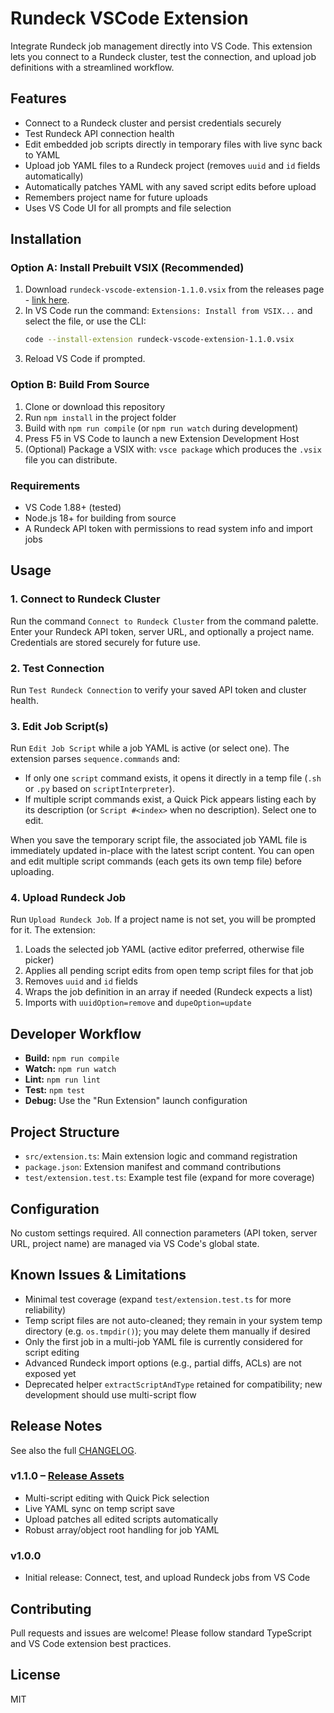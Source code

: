 # Rundeck VSCode Extension

Integrate Rundeck job management directly into VS Code. This extension lets you connect to a Rundeck cluster, test the connection, and upload job definitions with a streamlined workflow.

## Features

- Connect to a Rundeck cluster and persist credentials securely
- Test Rundeck API connection health
- Edit embedded job scripts directly in temporary files with live sync back to YAML
- Upload job YAML files to a Rundeck project (removes `uuid` and `id` fields automatically)
- Automatically patches YAML with any saved script edits before upload
- Remembers project name for future uploads
- Uses VS Code UI for all prompts and file selection

## Installation

### Option A: Install Prebuilt VSIX (Recommended)

1. Download `rundeck-vscode-extension-1.1.0.vsix` from the releases page - [link here](https://github.com/brmdias/rundeck-vscode-extension/releases/tag/v1.1.0).
2. In VS Code run the command: `Extensions: Install from VSIX...` and select the file, or use the CLI:
   ```bash
   code --install-extension rundeck-vscode-extension-1.1.0.vsix
   ```
3. Reload VS Code if prompted.

### Option B: Build From Source

1. Clone or download this repository
2. Run `npm install` in the project folder
3. Build with `npm run compile` (or `npm run watch` during development)
4. Press F5 in VS Code to launch a new Extension Development Host
5. (Optional) Package a VSIX with: `vsce package` which produces the `.vsix` file you can distribute.

### Requirements

- VS Code 1.88+ (tested)
- Node.js 18+ for building from source
- A Rundeck API token with permissions to read system info and import jobs


## Usage

### 1. Connect to Rundeck Cluster
Run the command `Connect to Rundeck Cluster` from the command palette. Enter your Rundeck API token, server URL, and optionally a project name. Credentials are stored securely for future use.

### 2. Test Connection
Run `Test Rundeck Connection` to verify your saved API token and cluster health.

### 3. Edit Job Script(s)
Run `Edit Job Script` while a job YAML is active (or select one). The extension parses `sequence.commands` and:

- If only one `script` command exists, it opens it directly in a temp file (`.sh` or `.py` based on `scriptInterpreter`).
- If multiple script commands exist, a Quick Pick appears listing each by its description (or `Script #<index>` when no description). Select one to edit.

When you save the temporary script file, the associated job YAML file is immediately updated in-place with the latest script content. You can open and edit multiple script commands (each gets its own temp file) before uploading.

### 4. Upload Rundeck Job
Run `Upload Rundeck Job`. If a project name is not set, you will be prompted for it. The extension:

1. Loads the selected job YAML (active editor preferred, otherwise file picker)
2. Applies all pending script edits from open temp script files for that job
3. Removes `uuid` and `id` fields
4. Wraps the job definition in an array if needed (Rundeck expects a list)
5. Imports with `uuidOption=remove` and `dupeOption=update`

## Developer Workflow

- **Build:** `npm run compile`
- **Watch:** `npm run watch`
- **Lint:** `npm run lint`
- **Test:** `npm test`
- **Debug:** Use the "Run Extension" launch configuration

## Project Structure

- `src/extension.ts`: Main extension logic and command registration
- `package.json`: Extension manifest and command contributions
- `test/extension.test.ts`: Example test file (expand for more coverage)

## Configuration

No custom settings required. All connection parameters (API token, server URL, project name) are managed via VS Code's global state.

## Known Issues & Limitations

- Minimal test coverage (expand `test/extension.test.ts` for more reliability)
 - Temp script files are not auto-cleaned; they remain in your system temp directory (e.g. `os.tmpdir()`); you may delete them manually if desired
- Only the first job in a multi-job YAML file is currently considered for script editing
- Advanced Rundeck import options (e.g., partial diffs, ACLs) are not exposed yet
- Deprecated helper `extractScriptAndType` retained for compatibility; new development should use multi-script flow

## Release Notes

See also the full [CHANGELOG](./CHANGELOG.md).

### v1.1.0 – [Release Assets](https://github.com/brmdias/rundeck-vscode-extension/releases/tag/v1.1.0)
- Multi-script editing with Quick Pick selection
- Live YAML sync on temp script save
- Upload patches all edited scripts automatically
- Robust array/object root handling for job YAML

### v1.0.0
- Initial release: Connect, test, and upload Rundeck jobs from VS Code

## Contributing

Pull requests and issues are welcome! Please follow standard TypeScript and VS Code extension best practices.

## License

MIT
